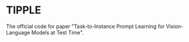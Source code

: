 # TIPPLE
The official code for paper "Task-to-Instance Prompt Learning for Vision-Language Models at Test Time".
